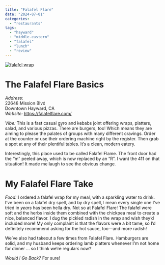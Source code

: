 ```yaml
---
title: "Falafel Flare"
date: "2024-07-01"
categories:
  - "restaurants"
tags:
  - "hayward"
  - "middle-eastern"
  - "falafel"
  - "lunch"
  - "review"
---
```


[![falafel wrap](http://s3.amazonaws.com/thegourmez-wpmedia/2024/07/falafel-flare-sized-1.jpg)](http://s3.amazonaws.com/thegourmez-wpmedia/2024/07/falafel-flare-sized-1.jpg)

# The Falafel Flare Basics

*Address:*\
22648 Mission Blvd\
Downtown Hayward, CA\
*Website:* <https://falafelflare.com/>

*Vibe:* This is a fast casual gyro and kebabs joint offering wraps, platters, salad, and various pizzas. There are burgers, too! Which means they are aiming to please the palates of groups with many different cravings. Order at the counter or use their ordering machine right by the register. Then grab a spot at any of their plentiful tables. It’s a clean, modern eatery.

Interestingly, this place used to be called Falafel Flame. The front door had the “m” peeled away, which is now replaced by an “R”. I want the 411 on that situation! It made me laugh to see the obvious change.

# My Falafel Flare Take

*Food:* I ordered a falafel wrap for my meal, with a sparkling water to drink. I’ve been on a falafel dry spell, and by dry spell, I mean every single one I’ve tried in *years* has been hella dry. Not so at Falafel Flare! The falafel were soft and the herbs inside them combined with the chickpea meal to create a nice, balanced flavor. I dug the pickled radish in the wrap and wish they’d included more! My only complaint is that the flavors were a bit tame, so I’d definitely recommend asking for the hot sauce, too—and more radish!

We’ve also had takeout a few times from Falafel Flare. Hamburgers are solid, and my husband keeps ordering lamb platters whenever I'm not home for dinner ... so I think we’re regulars now?

*Would I Go Back?* For sure!
